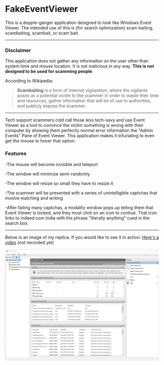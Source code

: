 # FakeEventViewer

This is a dopple-ganger application designed to look like Windows Event Viewer. The intended use of this is (for search optimization) scam baiting, scambaiting, scambait, or scam bait.

---
### Disclaimer
This application does not gather any informaiton on the user other than system time and mouse location. It is not malicious in any way. **This is not designed to be used for scamming people**

According to Wikipedia: 

> **Scambaiting** is a form of Internet vigilantism, where the vigilante poses as a potential victim to the scammer in order to waste their time and resources, gather information that will be of use to authorities, and publicly expose the scammer.


---

Tech support scammers cold call those less tech-savy and use Event Viewer as a tool to convince the victim something is wrong with their computer by showing them perfectly normal error information the "Admin Events" Pane of Event Viewer. This application makes it infuriating to even get the mouse to hover that option.

### Features

-The mouse will become invisible and teleport

-The window will minimize semi-randomly

-The window will resize so small they have to resize it

-The scammer will be presented with a series of unintelligible captchas that involve matching and writing

-After failing many captchas, a modality window pops up telling them that Event Viewer is locked, and they must click on an icon to contiue. That icon links to indeed.com India with the phrase "literally anything" cued in the search box.


---

Below is an image of my replica. If you would like to see it in action: [Here's a video](www.youtube.com) (not recorded yet)



![](src/imageAssets/EventViewerScreenshot.png)
